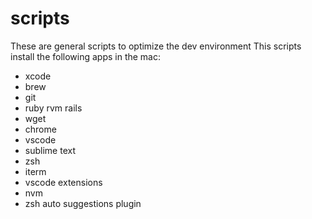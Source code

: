 # scripts
These are general scripts to optimize the dev environment
This scripts install the following apps in the mac:
  * xcode
  * brew
  * git
  * ruby rvm rails
  * wget
  * chrome
  * vscode
  * sublime text
  * zsh
  * iterm
  * vscode extensions
  * nvm
  * zsh auto suggestions plugin

